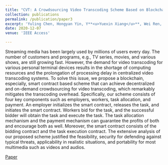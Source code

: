 ```yaml
---
title: "CVT: A Crowdsourcing Video Transcoding Scheme Based on Blockchain Smart Contracts"
collection: publications
permalink: /publication/paper3
excerpt: 'Yuling Chen, Hongyan Yin, Y**<u>Yuexin Xiang</u>**, Wei Ren, Yi Ren, and Neal Naixue Xiong'
date: 2020-12-07
venue: 'IEEE Access'

---
```


Streaming media has been largely used by millions of users every day. The number of customers and programs, e.g., TV series, movies, and various shows, are still growing fast. However, the demand for video transcoding for various personal terminal devices results in the shortage of computing resources and the prolongation of processing delay in centralized video transcoding systems. To solve this issue, we propose a blockchain, especially, smart contract based scheme that can achieve decentralized and on-demand crowdsourcing for video transcoding, which remarkably mitigates the transcoding overhead. Specifically, our scheme consists of four key components such as employers, workers, task allocation, and payment. An employer initializes the smart contract, releases the task, and initiates the smart contract. Workers bid for the task, and the successful bidder will obtain the task and execute the task. The task allocation mechanism and the payment mechanism can guarantee the profits of both and encourage both as well. Moreover, the smart contract consists of the bidding contract and the task execution contract. The extensive analysis of our proposed scheme justified the feasibility, security for defending against typical threats, applicability in realistic situations, and portability for most multimedia such as videos and audios.

[Paper](https://ieeexplore.ieee.org/abstract/document/9285293)




